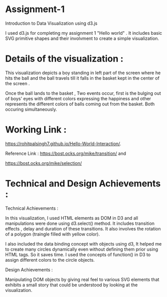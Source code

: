 # Assignment-1
Introduction to Data Visualization using d3.js


I used d3.js for completing my assignment 1 "Hello world" . It includes basic SVG primitive shapes and their involvment to create a simple visualization. 

# Details of the visualization : 

This visualization depicts a boy standing in left part of the screen where he hits the ball and the ball travels till it falls in the basket kept in the center of the screen .

Once the ball lands to the basket , Two events occur, first is the bulging out of boys' eyes with different colors expressing the happiness and other represents the different colors of balls coming out from the basket. Both occuring simultaneously.


# Working Link :

https://rohitpalsingh7.github.io/Hello-World-Interaction/.

Reference Link : https://bost.ocks.org/mike/transition/ and 

https://bost.ocks.org/mike/selection/

# Technical and Design Achievements :

Technical Achievements :

In this visualization, I used HTML elements as DOM in D3 and all manipulations were done using d3.select() method.
It includes transition effects , delay and duration of these transitions. It also involves the rotation of a polygon (traingle filled with yellow color).

I also included the data binding concept with objects using d3, It helped me to create many circles dynamically even without defining them prior using HTML tags. So it saves time. I used the concepts of function() in D3 to assign different colors to the circle objects.

Design Achievements :

Manipulating DOM objects by giving real feel to various SVG elements that exhibits a small story that could be understood by looking at the visualization. 

